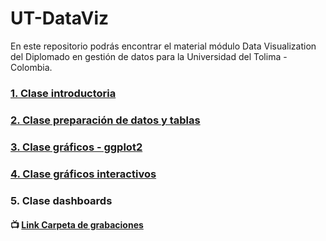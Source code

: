 # UT-DataViz

En este repositorio podrás encontrar el material módulo Data Visualization del Diplomado en gestión de datos para la Universidad del Tolima - Colombia.

### [1. Clase introductoria](https://juniorjb5.github.io/UT-DataViz/1_Intro/1_Intro.html#1)

### [2. Clase preparación de datos y tablas](https://juniorjb5.github.io/UT-DataViz/2_Data/2_Data.html#1)

### [3. Clase gráficos - ggplot2](https://juniorjb5.github.io/UT-DataViz/3_ggplot2/3_ggplot2.html#1)

### [4. Clase gráficos interactivos](https://juniorjb5.github.io/UT-DataViz/4_Interactive/4_Interactive.html#1)

### 5. Clase dashboards

#### 📺 [Link Carpeta de grabaciones](https://drive.google.com/drive/folders/1sFce8vfmJTcgl6u7GtGCGI6i-Da4NdUj?usp=sharing)
